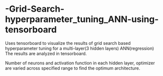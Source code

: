 # -Grid-Search-hyperparameter_tuning_ANN-using-tensorboard
Uses tensorboard to visualize the results of grid search based hyperparameter tuning for a multi-layer(3 hidden layers) ANN(regression)
The results are analyzed in tensorboard.

Number of neurons and activation function in each hidden layer, optimizer are varied across specified range to find the optimum architecture. 
